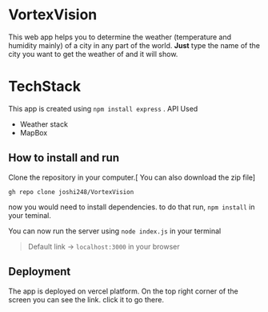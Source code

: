 # VortexVision
This web app helps you to determine the weather (temperature and humidity mainly) of a city in any part of the world.
**Just** type the name of the city you want to get the weather of and it will show.

# TechStack

This app is created using `npm install express` . 
API Used
 - Weather stack
 - MapBox

## How to install and run

Clone the repository in your computer.[ You can also download the zip file]

    gh repo clone joshi248/VortexVision
 now you would need to install dependencies. to do that run, `npm install` in your teminal.


You can now run the server using `node index.js` in your terminal
> Default link -> `localhost:3000` in your browser

## Deployment
The app is deployed on vercel platform.
On the top right corner of the screen you can see the link. click it to go there.
